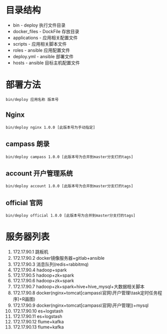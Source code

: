 # 目录结构

* bin - deploy 执行文件目录
* docker_files  - DockFile 存放目录
* applications  - 应用相关配置文件
* scripts - 应用相关脚本文件
* roles  - ansible 应用配置文件
* deploy.yml - ansible 部署文件
* hosts - ansible 目标主机配置文件

# 部署方法
```
bin/deploy 应用名称 版本号
```

## Nginx
```
bin/deploy nginx 1.0.0 [此版本号为手动指定]
```

## campass 朗录
```
bin/deploy campass 1.0.0 [此版本号为合并到master分支打的tags]
```

## account 开户管理系统
```
bin/deploy account 1.0.0 [此版本号为合并到master分支打的tags]
```

## official 官网
```
bin/deploy official 1.0.0 [此版本号为合并到master分支打的tags]
```

# 服务器列表
1. 172.17.90.1 跳板机
2. 172.17.90.2 docker镜像服务器+gitlab+ansible
3. 172.17.90.3 消息队列(redis+rabbitmq)
4. 172.17.90.4 hadoop+spark
5. 172.17.90.5 hadoop+zk+spark
6. 172.17.90.6 hadoop+zk+spark
7. 172.17.90.7 hadoop+zk+spark+hive+hive_mysql+大数据相关脚本
8. 172.17.90.8 docker(nginx+tomcat[campass\官网\开户管理\task定时任务程序]+R画图)
9. 172.17.90.9 docker(nginx+tomcat[campass\官网\开户管理])+mysql
10. 172.17.90.10 es+logstash
11. 172.17.90.11 es+logstash
12. 172.17.90.12 flume+kafka
13. 172.17.90.13 flume+kafka

